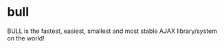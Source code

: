 bull
====

BULL is the fastest, easiest, smallest and most stable AJAX library/system on the world!
